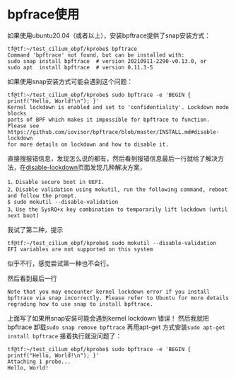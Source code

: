 ﻿# bpfrace使用
如果使用ubuntu20.04（或者以上），安装bpftrace提供了snap安装方式：
```
tf@tf:~/test_cilium_ebpf/kprobe$ bpftrace
Command 'bpftrace' not found, but can be installed with:
sudo snap install bpftrace  # version 20210911-2290-v0.13.0, or
sudo apt  install bpftrace  # version 0.11.3-5
```

如果使用snap安装方式可能会遇到这个问题：

```
tf@tf:~/test_cilium_ebpf/kprobe$ sudo bpftrace -e 'BEGIN { printf("Hello, World!\n"); }'
Kernel lockdown is enabled and set to 'confidentiality'. Lockdown mode blocks
parts of BPF which makes it impossible for bpftrace to function. Please see
https://github.com/iovisor/bpftrace/blob/master/INSTALL.md#disable-lockdown
for more details on lockdown and how to disable it.

```
直接搜报错信息，发现怎么说的都有，然后看到报错信息最后一行就给了解决方法，在[disable-lockdown](https://github.com/iovisor/bpftrace/blob/master/INSTALL.md#disable-lockdown)页面发现几种解决方案，
```
1、Disable secure boot in UEFI.
2、Disable validation using mokutil, run the following command, reboot and follow the prompt.
$ sudo mokutil --disable-validation
3、Use the SysRQ+x key combination to temporarily lift lockdown (until next boot)
```
我试了第二种，提示
```
tf@tf:~/test_cilium_ebpf/kprobe$ sudo mokutil --disable-validation
EFI variables are not supported on this system

```
似乎不行，感觉尝试第一种也不会行。

然后看到最后一行
```
Note that you may encounter kernel lockdown error if you install bpftrace via snap incorrectly. Please refer to Ubuntu for more details regrading how to use snap to install bpftrace.
```
上面写了如果用snap安装可能会遇到kernel lockdown 错误！
然后我就把bpftrace 卸载`sudo snap remove bpftrace`
再用apt-get 方式安装`sudo apt-get install bpftrace`
接着执行就没问题了：
```
tf@tf:~/test_cilium_ebpf/kprobe$ sudo bpftrace -e 'BEGIN { printf("Hello, World!\n"); }'
Attaching 1 probe...
Hello, World!

```